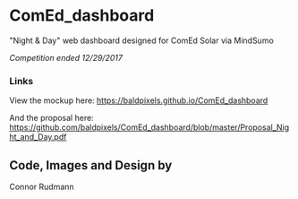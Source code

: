 # ComEd_dashboard #
"Night & Day" web dashboard designed for ComEd Solar via MindSumo

_Competition ended 12/29/2017_

### Links ###

View the mockup here: https://baldpixels.github.io/ComEd_dashboard

And the proposal here: https://github.com/baldpixels/ComEd_dashboard/blob/master/Proposal_Night_and_Day.pdf

## Code, Images and Design by ##
Connor Rudmann
